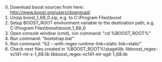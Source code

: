 0. Download boost sources from here: http://www.boost.org/users/download/
1. Unzip boost_1_68_0.zip, e.g. to C:\\Program Files\\boost
2. Setup BOOST_ROOT environment variable to the destination path, e.g. C:\\Program Files\\boost\\boost_1_68_0
3. Open console window (cmd), run command: "cd %BOOST_ROOT%"
4. Run command: "bootstrap.bat"
5. Run command: "b2 --with-regex runtime-link=static link=static"
6. Check next files created in %BOOST_ROOT%\\stage\\lib:
	libboost_regex-vc141-mt-s-1_68.lib
	libboost_regex-vc141-mt-sgd-1_68.lib
